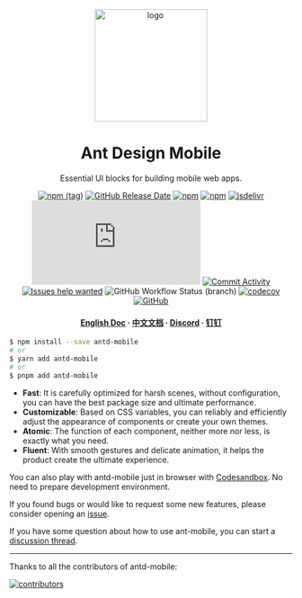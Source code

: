 <div align="center">

  <img src="https://gw.alipayobjects.com/zos/bmw-prod/b2c7ff8b-eba0-4af9-9dd5-0b5b17f42c57.svg" alt="logo" width="200" height="auto" />
  <h1>Ant Design Mobile</h1>

  <p>
    Essential UI blocks for building mobile web apps. 
  </p>

[![npm (tag)](https://img.shields.io/npm/v/antd-mobile)](https://www.npmjs.com/package/antd-mobile)
[![GitHub Release Date](https://img.shields.io/github/release-date/ant-design/ant-design-mobile)](https://github.com/ant-design/ant-design-mobile/releases)
[![npm](https://img.shields.io/npm/dw/antd-mobile)](https://www.npmjs.com/package/antd-mobile)
[![npm](https://img.shields.io/npm/dw/antd-mobile-v5-count?label=downloads%285.x%29)](https://www.npmjs.com/package/antd-mobile)
[![jsdelivr](https://img.shields.io/jsdelivr/npm/hm/antd-mobile)](https://www.jsdelivr.com/package/npm/antd-mobile)
[![gzip size](https://img.badgesize.io/https:/unpkg.com/antd-mobile/umd/antd-mobile.js?label=gzip%20size&compression=gzip)](https://unpkg.com/browse/antd-mobile@5/umd/antd-mobile.js)
[![Commit Activity](https://img.shields.io/github/commit-activity/m/ant-design/ant-design-mobile/master)](https://github.com/ant-design/ant-design-mobile/graphs/contributors)
[![Issues help wanted](https://img.shields.io/github/issues-raw/ant-design/ant-design-mobile/help%20wanted?label=help%20wanted)](https://github.com/ant-design/ant-design-mobile/issues?q=is%3Aissue+is%3Aopen+label%3A%22help+wanted%22)
![GitHub Workflow Status (branch)](https://img.shields.io/github/workflow/status/ant-design/ant-design-mobile/Check/v5)
[![codecov](https://img.shields.io/codecov/c/gh/ant-design/ant-design-mobile?token=2kJyJBg1nK)](https://codecov.io/gh/ant-design/ant-design-mobile)
[![GitHub](https://img.shields.io/github/license/ant-design/ant-design-mobile)](https://github.com/ant-design/ant-design-mobile)

  <h4>
    <a href="https://mobile.ant.design">English Doc</a>
  <span> · </span>
    <a href="https://mobile.ant.design/zh">中文文档</a>
  <span> · </span>
    <a href="https://discord.gg/jmNvw4WFYn">Discord</a>
  <span> · </span>
    <a href="https://gw.alipayobjects.com/mdn/rms_25513e/afts/img/A*hBjlR4nUWjkAAAAAAAAAAAAAARQnAQ">钉钉</a>
  </h4>
</div>

```bash
$ npm install --save antd-mobile
# or
$ yarn add antd-mobile
# or
$ pnpm add antd-mobile
```

- **Fast**: It is carefully optimized for harsh scenes, without configuration, you can have the best package size and
  ultimate performance.
- **Customizable**: Based on CSS variables, you can reliably and efficiently adjust the appearance of components or
  create your own themes.
- **Atomic**: The function of each component, neither more nor less, is exactly what you need.
- **Fluent**: With smooth gestures and delicate animation, it helps the product create the ultimate experience.

You can also play with antd-mobile just in browser
with [Codesandbox](https://codesandbox.io/s/antd-mobile-snrxr?file=/package.json). No need to prepare development
environment.

If you found bugs or would like to request some new features, please consider opening
an [issue](https://github.com/ant-design/ant-design-mobile/issues/new).

If you have some question about how to use ant-mobile, you can start
a [discussion thread](https://github.com/ant-design/ant-design-mobile/discussions).

---

Thanks to all the contributors of antd-mobile:

<a href="https://github.com/ant-design/ant-design-mobile/graphs/contributors">
  <img src="https://opencollective.com/ant-design-mobile/contributors.svg?width=960&button=false" alt="contributors" />
</a>
